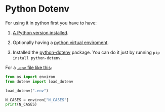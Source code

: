 # Python Dotenv

For using it in python first you have to have:

1. [A Python version installed](https://www.python.org/).

2. Optionally having a [python virtual enviroment](https://docs.python.org/3/tutorial/venv.html).

3. Installed the [python-dotenv](https://pypi.org/project/python-dotenv/) package. You can do it just by running `pip install python-dotenv`.

For a [`.env` file like this](../.env):

```python
from os import environ
from dotenv import load_dotenv

load_dotenv(".env")

N_CASES = environ["N_CASES"]
print(N_CASES)
```
